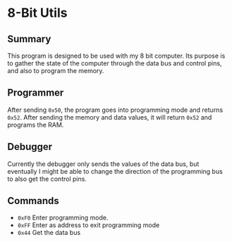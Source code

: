 # 8-Bit Utils
## Summary
This program is designed to be used with my 8 bit computer. Its purpose is to gather the state of the computer through the data bus and control pins, and also to program the memory.
## Programmer
After sending `0x50`, the program goes into programming mode and returns `0x52`. After sending the memory and data values, it will return `0x52` and programs the RAM.

## Debugger
Currently the debugger only sends the values of the data bus, but eventually I might be able to change the direction of the programming bus to also get the control pins.

## Commands
* `0xF0` Enter programming mode.
* `0xFF` Enter as address to exit programming mode
* `0x44` Get the data bus
